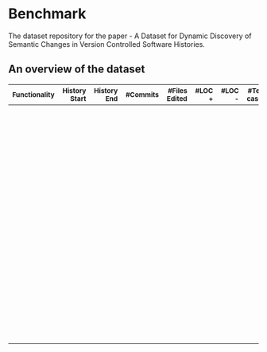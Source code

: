 # Benchmark
The dataset repository for the paper - A Dataset for Dynamic Discovery of Semantic Changes in Version Controlled Software Histories.


## An overview of the dataset


| <sub>Functionality</sub> | <sub>History Start</sub> | <sub>History End</sub> | <sub>#Commits</sub> | <sub>#Files Edited</sub> | <sub>#LOC +</sub> | <sub>#LOC -</sub> | <sub>#Test cases</sub> | <sub>Slice Size</sub> |
|:-------------:|--------------:|------------:|---------:|--------------:|-------:|-------:|------------:|-----------:|
|               |               |             |          |               |        |        |             |            |
|               |               |             |          |               |        |        |             |            |
|               |               |             |          |               |        |        |             |            |
|               |               |             |          |               |        |        |             |            |
|               |               |             |          |               |        |        |             |            |
|               |               |             |          |               |        |        |             |            |
|               |               |             |          |               |        |        |             |            |
|               |               |             |          |               |        |        |             |            |
|               |               |             |          |               |        |        |             |            |
|               |               |             |          |               |        |        |             |            |
|               |               |             |          |               |        |        |             |            |
|               |               |             |          |               |        |        |             |            |
|               |               |             |          |               |        |        |             |            |
|               |               |             |          |               |        |        |             |            |
|               |               |             |          |               |        |        |             |            |
|               |               |             |          |               |        |        |             |            |
|               |               |             |          |               |        |        |             |            |
|               |               |             |          |               |        |        |             |            |
|               |               |             |          |               |        |        |             |            |
|               |               |             |          |               |        |        |             |            |
|               |               |             |          |               |        |        |             |            |
|               |               |             |          |               |        |        |             |            |
|               |               |             |          |               |        |        |             |            |
|               |               |             |          |               |        |        |             |            |
|               |               |             |          |               |        |        |             |            |
|               |               |             |          |               |        |        |             |            |
|               |               |             |          |               |        |        |             |            |
|               |               |             |          |               |        |        |             |            |
|               |               |             |          |               |        |        |             |            |
|               |               |             |          |               |        |        |             |            |
|               |               |             |          |               |        |        |             |            |
|               |               |             |          |               |        |        |             |            |
|               |               |             |          |               |        |        |             |            |
|               |               |             |          |               |        |        |             |            |
|               |               |             |          |               |        |        |             |            |
|               |               |             |          |               |        |        |             |            |
|               |               |             |          |               |        |        |             |            |
|               |               |             |          |               |        |        |             |            |
|               |               |             |          |               |        |        |             |            |
|               |               |             |          |               |        |        |             |            |
|               |               |             |          |               |        |        |             |            |
|               |               |             |          |               |        |        |             |            |
|               |               |             |          |               |        |        |             |            |
|               |               |             |          |               |        |        |             |            |
|               |               |             |          |               |        |        |             |            |
|               |               |             |          |               |        |        |             |            |
|               |               |             |          |               |        |        |             |            |
|               |               |             |          |               |        |        |             |            |
|               |               |             |          |               |        |        |             |            |
|               |               |             |          |               |        |        |             |            |
|               |               |             |          |               |        |        |             |            |
|               |               |             |          |               |        |        |             |            |
|               |               |             |          |               |        |        |             |            |
|               |               |             |          |               |        |        |             |            |
|               |               |             |          |               |        |        |             |            |
|               |               |             |          |               |        |        |             |            |
|               |               |             |          |               |        |        |             |            |
|               |               |             |          |               |        |        |             |            |
|               |               |             |          |               |        |        |             |            |
|               |               |             |          |               |        |        |             |            |
|               |               |             |          |               |        |        |             |            |
|               |               |             |          |               |        |        |             |            |
|               |               |             |          |               |        |        |             |            |
|               |               |             |          |               |        |        |             |            |
|               |               |             |          |               |        |        |             |            |
|               |               |             |          |               |        |        |             |            |
|               |               |             |          |               |        |        |             |            |
|               |               |             |          |               |        |        |             |            |
|               |               |             |          |               |        |        |             |            |
|               |               |             |          |               |        |        |             |            |
|               |               |             |          |               |        |        |             |            |
|               |               |             |          |               |        |        |             |            |
|               |               |             |          |               |        |        |             |            |
|               |               |             |          |               |        |        |             |            |
|               |               |             |          |               |        |        |             |            |
|               |               |             |          |               |        |        |             |            |
|               |               |             |          |               |        |        |             |            |
|               |               |             |          |               |        |        |             |            |
|               |               |             |          |               |        |        |             |            |
|               |               |             |          |               |        |        |             |            |
